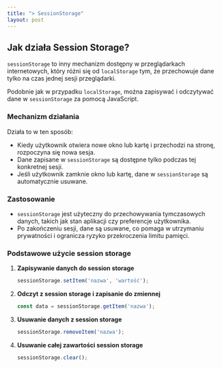 ```yaml
---
title: "> SessionStorage"
layout: post
---
```


## Jak działa Session Storage?

`sessionStorage` to inny mechanizm dostępny w przeglądarkach internetowych, który różni się od `localStorage` tym, że przechowuje dane tylko na czas jednej sesji przeglądarki.

Podobnie jak w przypadku `localStorage`, można zapisywać i odczytywać dane w `sessionStorage` za pomocą JavaScript.


### Mechanizm działania

Działa to w ten sposób:

- Kiedy użytkownik otwiera nowe okno lub kartę i przechodzi na stronę, rozpoczyna się nowa sesja.
- Dane zapisane w `sessionStorage` są dostępne tylko podczas tej konkretnej sesji.
- Jeśli użytkownik zamknie okno lub kartę, dane w `sessionStorage` są automatycznie usuwane.

### Zastosowanie

- `sessionStorage` jest użyteczny do przechowywania tymczasowych danych, takich jak stan aplikacji czy preferencje użytkownika.
- Po zakończeniu sesji, dane są usuwane, co pomaga w utrzymaniu prywatności i ogranicza ryzyko przekroczenia limitu pamięci.

### Podstawowe użycie session storage

1. **Zapisywanie danych do session storage**
    ```javascript
    sessionStorage.setItem('nazwa', 'wartość');
    ```

2. **Odczyt z session storage i zapisanie do zmiennej**
    ```javascript
    const data = sessionStorage.getItem('nazwa');
    ```

3. **Usuwanie danych z session storage**
    ```javascript
    sessionStorage.removeItem('nazwa');
    ```

4. **Usuwanie całej zawartości session storage**
    ```javascript
    sessionStorage.clear();
    ```